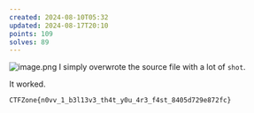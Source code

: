 ```yaml
---
created: 2024-08-10T05:32
updated: 2024-08-17T20:10
points: 109
solves: 89
---
```


![image.png](https://res.cloudinary.com/kumonochisanaka/image/upload/v1723282344/2024/08/b11713447e27fed8b2977c8fde18cf05.png)
I simply overwrote the source file with a lot of `shot`.

It worked.

```flag
CTFZone{n0vv_1_b3l13v3_th4t_y0u_4r3_f4st_8405d729e872fc}
```

